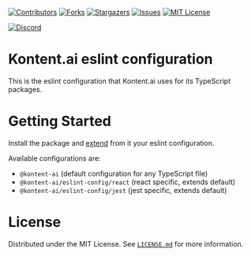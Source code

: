 [![Contributors][contributors-shield]][contributors-url]
[![Forks][forks-shield]][forks-url]
[![Stargazers][stars-shield]][stars-url]
[![Issues][issues-shield]][issues-url]
[![MIT License][license-shield]][license-url]

[![Discord][discord-shield]][discord-url]


# Kontent.ai eslint configuration

This is the eslint configuration that Kontent.ai uses for its TypeScript packages.

# Getting Started

Install the package and [extend](https://eslint.org/docs/latest/use/configure/configuration-files#extending-configuration-files) from it your eslint configuration. 

Available configurations are:
* `@kontent-ai` (default configuration for any TypeScript file)
* `@kontent-ai/eslint-config/react` (react specific, extends default)
* `@kontent-ai/eslint-config/jest` (jest specific, extends default)

# License

Distributed under the MIT License. See [`LICENSE.md`](./LICENSE.md) for more information.


[contributors-shield]: https://img.shields.io/github/contributors/kontent-ai/eslint-config.svg?style=for-the-badge
[contributors-url]: https://github.com/kontent-ai/eslint-config/graphs/contributors
[forks-shield]: https://img.shields.io/github/forks/kontent-ai/eslint-config.svg?style=for-the-badge
[forks-url]: https://github.com/kontent-ai/eslint-config/network/members
[stars-shield]: https://img.shields.io/github/stars/kontent-ai/eslint-config.svg?style=for-the-badge
[stars-url]: https://github.com/kontent-ai/eslint-config/stargazers
[issues-shield]: https://img.shields.io/github/issues/kontent-ai/eslint-config.svg?style=for-the-badge
[issues-url]:https://github.com/kontent-ai/eslint-config/issues
[license-shield]: https://img.shields.io/github/license/kontent-ai/eslint-config.svg?style=for-the-badge
[license-url]:https://github.com/kontent-ai/eslint-config/blob/master/LICENSE.md
[discord-shield]: https://img.shields.io/discord/821885171984891914?color=%237289DA&label=Kontent.ai%20Discord&logo=discord&style=for-the-badge
[discord-url]: https://discord.com/invite/SKCxwPtevJ
